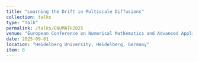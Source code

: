 ```yaml
---
title: "Learning the Drift in Multiscale Diffusions"
collection: talks
type: "Talk"
permalink: /talks/ENUMATH2025
venue: "European Conference on Numerical Mathematics and Advanced Applications (ENUMATH)"
date: 2025-09-01
location: "Heidelberg University, Heidelberg, Germany"
item: 8
---
```

